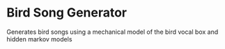 # Bird Song Generator
Generates bird songs using a mechanical model of the bird vocal box and hidden markov models
